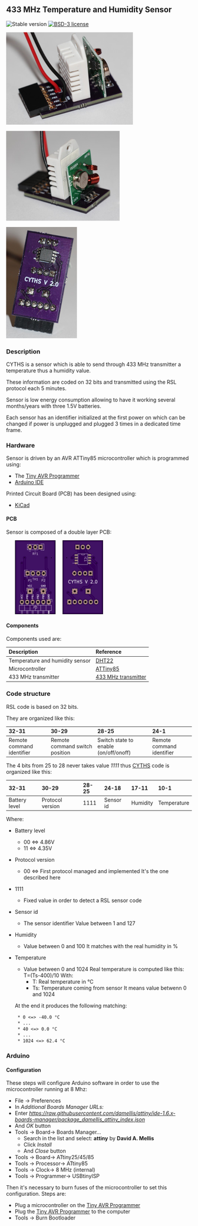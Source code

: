 ## 433 MHz Temperature and Humidity Sensor

![Stable version](https://img.shields.io/badge/stable-2.0.0-blue.svg)
[![BSD-3 license](https://img.shields.io/badge/license-BSD--3--Clause-428F7E.svg)](https://tldrlegal.com/license/bsd-3-clause-license-%28revised%29)

![CYTHS-2.0_1](CYTHS-2.0_1.jpg?raw=true)

![CYTHS-2.0_2](CYTHS-2.0_2.jpg?raw=true)

![CYTHS-2.0_3](CYTHS-2.0_3.jpg?raw=true)

### Description

CYTHS is a sensor which is able to send through 433 MHz transmitter a temperature thus a humidity value.

These information are coded on 32 bits and transmitted using the RSL protocol each 5 minutes.

Sensor is low energy consumption allowing to have it working several months/years with three 1.5V batteries.

Each sensor has an identifier initialized at the first power on which can be changed if power is unplugged and plugged 3 times in a dedicated time frame.

### Hardware

Sensor is driven by an AVR ATTiny85 microcontroller which is programmed using:
 * The [Tiny AVR Programmer](https://www.sparkfun.com/products/11801)
 * [Arduino IDE](http://www.arduino.org/)

Printed Circuit Board (PCB) has been designed using:
 * [KiCad](http://kicad-pcb.org)

#### PCB

Sensor is composed of a double layer PCB:

&nbsp;&nbsp;&nbsp;&nbsp;&nbsp;&nbsp;![CYTHS-2.0-PCB-F](CYTHS-2.0-PCB-F.png?raw=true "CYTHS-2.0-PCB-F")&nbsp;&nbsp;&nbsp;&nbsp;&nbsp;![CYTHS-2.0-PCB-B](CYTHS-2.0-PCB-B.png?raw=true "CYTHS-2.0-PCB-B")

#### Components

Components used are:

| Description                     | Reference                                                                 |
|:--------------------------------|:--------------------------------------------------------------------------|
| Temperature and humidity sensor | [DHT22](http://www.humiditycn.com/cp22.html)                              |
| Microcontroller                 | [ATTiny85](http://www.atmel.com/devices/attiny85.aspx)                    |
| 433 MHz transmitter             | [433 MHz transmitter](http://www.seeedstudio.com/wiki/433Mhz_RF_link_kit) |

### Code structure

RSL code is based on 32 bits.

They are organized like this:

| 32-31                     | 30-29                          | 28-25                                 | 24-1                      |
|:--------------------------|:-------------------------------|:--------------------------------------|:--------------------------|
| Remote command identifier | Remote command switch position | Switch state to enable (on/off/onoff) | Remote command identifier |

The 4 bits from 25 to 28 never takes value *1111* thus [CYTHS](https://github.com/cyosp/CYTHS) code is organized like this:

| 32-31         | 30-29            | 28-25 | 24-18     | 17-11    | 10-1        |
|:--------------|:-----------------|:------|:----------|:---------|:------------|
| Battery level | Protocol version | 1111  | Sensor id | Humidity | Temperature |

Where:
 * Battery level
 	* 00 <=> 4.86V
 	* 11 <=> 4.35V

 * Protocol version
 	* 00 <=> First protocol managed and implemented
	It's the one described here

 * 1111
	* Fixed value in order to detect a RSL sensor code

 * Sensor id
	* The sensor identifier
	Value between 1 and 127

 * Humidity
	* Value between 0 and 100
    It matches with the real humidity in %

 * Temperature
	* Value between 0 and 1024
	Real temperature is computed like this:
			T=(Ts-400)/10
    With:
		* T: Real temperature in °C
		* Ts: Temperature coming from sensor
			It means value betwenn 0 and 1024

	At the end it produces the following matching:

		* 0 <=> -40.0 °C
		* ...
		* 40 <=> 0.0 °C
		* ...
		* 1024 <=> 62.4 °C

### Arduino

#### Configuration

These steps will configure Arduino software in order to use the microcontroller running at 8 Mhz:
 * File -> Preferences
  * In *Additional Boards Manager URLs:*
  * Enter *https://raw.githubusercontent.com/damellis/attiny/ide-1.6.x-boards-manager/package_damellis_attiny_index.json*
  * And *OK* button
 * Tools -> Board-> Boards Manager...
    * Search in the list and select: **attiny** by **David A. Mellis**
    * Click *Install*
    * And *Close* button
 * Tools -> Board-> ATtiny25/45/85
 * Tools -> Processor-> ATtiny85
 * Tools -> Clock-> 8 MHz (internal)
 * Tools -> Programmer-> USBtinyISP

Then it's necessary to burn fuses of the microcontroller to set this configuration.
Steps are:
 * Plug a microcontroller on the [Tiny AVR Programmer](https://www.sparkfun.com/products/11801)
 * Plug the [Tiny AVR Programmer](https://www.sparkfun.com/products/11801) to the computer
 * Tools -> Burn Bootloader
